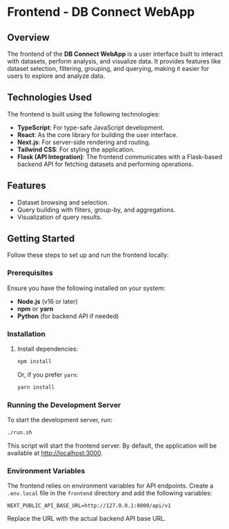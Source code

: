 # Frontend - DB Connect WebApp

## Overview

The frontend of the **DB Connect WebApp** is a user interface built to interact with datasets, perform analysis, and visualize data. It provides features like dataset selection, filtering, grouping, and querying, making it easier for users to explore and analyze data.

## Technologies Used

The frontend is built using the following technologies:

- **TypeScript**: For type-safe JavaScript development.
- **React**: As the core library for building the user interface.
- **Next.js**: For server-side rendering and routing.
- **Tailwind CSS**: For styling the application.
- **Flask (API Integration)**: The frontend communicates with a Flask-based backend API for fetching datasets and performing operations.

## Features

- Dataset browsing and selection.
- Query building with filters, group-by, and aggregations.
- Visualization of query results.

## Getting Started

Follow these steps to set up and run the frontend locally:

### Prerequisites

Ensure you have the following installed on your system:

- **Node.js** (v16 or later)
- **npm** or **yarn**
- **Python** (for backend API if needed)

### Installation


1. Install dependencies:

   ```bash
   npm install
   ```

   Or, if you prefer `yarn`:

   ```bash
   yarn install
   ```

### Running the Development Server

To start the development server, run:

```bash
./run.sh
```

This script will start the frontend server. By default, the application will be available at [http://localhost:3000](http://localhost:3000).

### Environment Variables

The frontend relies on environment variables for API endpoints. Create a `.env.local` file in the `frontend` directory and add the following variables:

```env
NEXT_PUBLIC_API_BASE_URL=http://127.0.0.1:8000/api/v1
```

Replace the URL with the actual backend API base URL.
